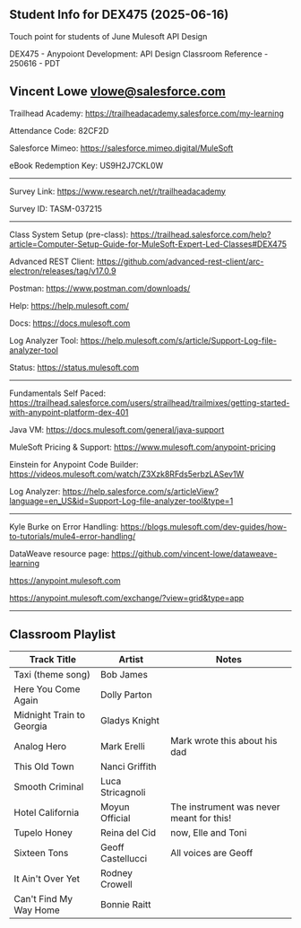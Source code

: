 ## Student Info for DEX475 (2025-06-16)

Touch point for students of June Mulesoft API Design

DEX475 - Anypoiont Development: API Design Classroom Reference - 250616 - PDT

Vincent Lowe
vlowe@salesforce.com
-------------------------------------------------------------------------------------------------------------------
Trailhead Academy:						https://trailheadacademy.salesforce.com/my-learning

Attendance Code:							82CF2D

Salesforce Mimeo:							https://salesforce.mimeo.digital/MuleSoft

eBook Redemption Key:					US9H2J7CKL0W

-------------------------------------------------------------------------------------------------------------------
Survey Link:								https://www.research.net/r/trailheadacademy

Survey ID:									TASM-037215

-------------------------------------------------------------------------------------------------------------------

Class System Setup (pre-class): https://trailhead.salesforce.com/help?article=Computer-Setup-Guide-for-MuleSoft-Expert-Led-Classes#DEX475

Advanced REST Client: https://github.com/advanced-rest-client/arc-electron/releases/tag/v17.0.9

Postman: https://www.postman.com/downloads/

Help: https://help.mulesoft.com/

Docs: https://docs.mulesoft.com

Log Analyzer Tool: https://help.mulesoft.com/s/article/Support-Log-file-analyzer-tool

Status: https://status.mulesoft.com 
   
------------------------------------------------------------------------------

Fundamentals Self Paced: https://trailhead.salesforce.com/users/strailhead/trailmixes/getting-started-with-anypoint-platform-dex-401

Java VM: https://docs.mulesoft.com/general/java-support

MuleSoft Pricing & Support: https://www.mulesoft.com/anypoint-pricing

Einstein for Anypoint Code Builder: https://videos.mulesoft.com/watch/Z3Xzk8RFds5erbzLASev1W

Log Analyzer: https://help.salesforce.com/s/articleView?language=en_US&id=Support-Log-file-analyzer-tool&type=1

------------------------------------------------------------------------------

Kyle Burke on Error Handling: https://blogs.mulesoft.com/dev-guides/how-to-tutorials/mule4-error-handling/

DataWeave resource page: https://github.com/vincent-lowe/dataweave-learning

https://anypoint.mulesoft.com

https://anypoint.mulesoft.com/exchange/?view=grid&type=app

-------------------------------------------------------------------------------------------------------------------
Classroom Playlist
-------------------------------------------------------------------------------------------------------------------
|Track Title|Artist|Notes|
|-----------|------|-----|
|Taxi (theme song)|Bob James||
|Here You Come Again |Dolly Parton||
|Midnight Train to Georgia|Gladys Knight||
|Analog Hero|Mark Erelli|Mark wrote this about his dad|
|This Old Town|Nanci Griffith||
|Smooth Criminal|Luca Stricagnoli||
|Hotel California|Moyun Official|The instrument was never meant for this!|
|Tupelo Honey|Reina del Cid|now, Elle and Toni|
|Sixteen Tons|Geoff Castellucci|All voices are Geoff|
|It Ain't Over Yet|Rodney Crowell||
|Can't Find My Way Home|Bonnie Raitt||

